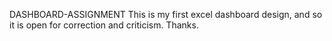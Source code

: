 DASHBOARD-ASSIGNMENT
This is my first excel dashboard design, and so it is open for correction and criticism.
Thanks.
